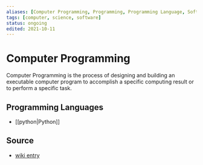 ```yaml
---
aliases: [Computer Programming, Programming, Programming Language, Software Development, Program(verb)]
tags: [computer, science, software]
status: ongoing
edited: 2021-10-11
---
```


# Computer Programming
Computer Programming is the process of designing and building an executable computer program to accomplish a specific computing result or to perform a specific task.

## Programming Languages
- [[python|Python]]

## Source
- [wiki entry](https://en.wikipedia.org/wiki/Computer_programming)